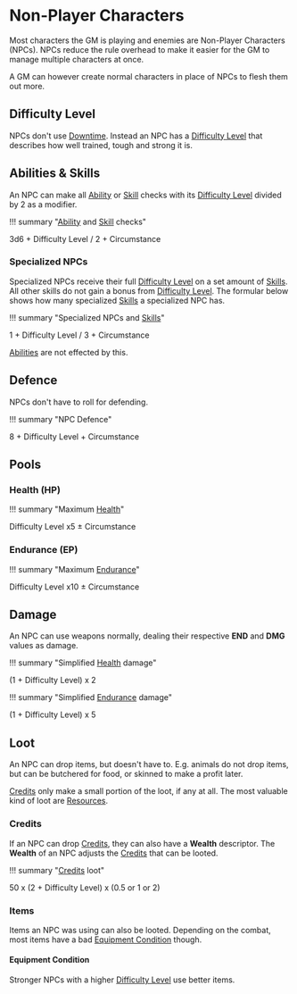 # Non-Player Characters

Most characters the GM is playing and enemies are Non-Player Characters (NPCs).
NPCs reduce the rule overhead to make it easier for the GM to manage multiple
characters at once.

A GM can however create normal characters in place of NPCs to flesh them out
more.


## Difficulty Level

NPCs don't use [Downtime](/character#downtime). Instead an NPC has a [Difficulty
Level](/crisis#difficulty) that describes how well trained, tough and strong it
is.

## Abilities & Skills

An NPC can make all [Ability](/character#abilities) or [Skill](/skills#skills)
checks with its [Difficulty Level](/crisis#difficulty) divided by 2 as a
modifier.

!!! summary "[Ability](/character#abilities) and [Skill](/skills#skills) checks"
    <div class="formula formula-top formula-bottom">
        <span data-bracket-bottom="Base">3d6</span> +
        <span data-bracket-top="Base">Difficulty Level / 2</span> +
        <span data-bracket-bottom="Perks / Flaws / Race">Circumstance</span>
    </div>

### Specialized NPCs

Specialized NPCs receive their full [Difficulty Level](/crisis#difficulty) on a
set amount of [Skills](/skills#skills). All other skills do not gain a bonus
from [Difficulty Level](/crisis#difficulty). The formular below shows how many
specialized [Skills](/skills#skills) a specialized NPC has.

!!! summary "Specialized NPCs and [Skills](/skills#skills)"
    <div class="formula formula-top formula-bottom">
        <span data-bracket-bottom="Base">1</span> +
        <span data-bracket-top="Base">Difficulty Level / 3</span> +
        <span data-bracket-bottom="Perks / Flaws / Race">Circumstance</span>
    </div>

[Abilities](/character#abilities) are not effected by this.

## Defence

NPCs don't have to roll for defending.

!!! summary "NPC Defence"
    <div class="formula formula-top formula-bottom">
        <span data-bracket-bottom="Base">8</span> +
        <span data-bracket-top="Base">Difficulty Level</span> +
        <span data-bracket-bottom="Perks / Flaws / Race">Circumstance</span>
    </div>

## Pools

### Health (HP)

!!! summary "Maximum [Health](/npc/#health-hp)"
    <div class="formula formula-top formula-bottom">
        <span data-bracket-bottom="Base">Difficulty Level</span>
        <span data-bracket-top="Base">x5</span> ±
        <span data-bracket-bottom="Perks / Flaws / Race">Circumstance</span>
    </div>

### Endurance (EP)

!!! summary "Maximum [Endurance](/npc/#endurance-ep)"
    <div class="formula formula-top formula-bottom">
        <span data-bracket-bottom="Ability Modifier">Difficulty Level</span>
        <span data-bracket-top="Base">x10</span> ±
        <span data-bracket-bottom="Perks / Flaws / Race">Circumstance</span>
    </div>

## Damage

An NPC can use weapons normally, dealing their respective **END** and **DMG**
values as damage.

!!! summary "Simplified [Health](/npc/#health-hp) damage"
    <div class="formula formula-top formula-bottom">
        <span data-bracket-bottom="Base">(1 + Difficulty Level)</span> x
        <span data-bracket-top="Base">2</span>
    </div>

!!! summary "Simplified [Endurance](/npc/#endurance-ep) damage"
    <div class="formula formula-top formula-bottom">
        <span data-bracket-bottom="Base">(1 + Difficulty Level)</span> x
        <span data-bracket-top="Base">5</span>
    </div>

## Loot

An NPC can drop items, but doesn't have to. E.g. animals do not drop items, but
can be butchered for food, or skinned to make a profit later.

[Credits](/equipment#credits) only make a small portion of the loot, if any at
all. The most valuable kind of loot are [Resources](/character#resources-res).

### Credits

If an NPC can drop [Credits](/equipment#credits), they can also have a
**Wealth** descriptor. The **Wealth** of an NPC adjusts the
[Credits](/equipment#credits) that can be looted.

!!! summary "[Credits](/equipment#credits) loot"
    <div class="formula formula-top formula-bottom">
        <span data-bracket-bottom="Base">50</span> x
        <span data-bracket-top="Base">(2 + Difficulty Level)</span> x
        <span data-bracket-bottom="Wealth">(0.5 or 1 or 2)</span>
    </div>

### Items

Items an NPC was using can also be looted. Depending on the combat, most items
have a bad [Equipment Condition](/character/equipment#equipment-condition)
though.

#### Equipment Condition

Stronger NPCs with a higher [Difficulty Level](/crisis#difficulty) use better
items.